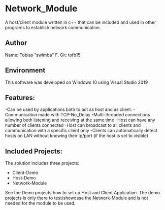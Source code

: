 # Network_Module

A host/client module written in c++ that can be included and used in other programs to establish network communication.

## Author

Name: Tobias "swimba" F. 
Git: tofb15

## Environment
This software was developed on Windows 10 using Visual Studio 2019

## Features:
-Can be used by applications both to act as host and as client.
-Communication made with TCP-No_Delay
-Multi-threaded connections allowing both listening and receiving at the same time 
-Host can have any number of clients connected
-Host can broadcast to all clients and communication with a specific client only
-Clients can automatically detect hosts on LAN without knowing their ip/port (if the host is set to visible)

## Included Projects:
The solution includes three projects:
- Client-Demo
- Host-Demo
- Network-Module

See the Demo projects how to set up Host and Client Application.
The demo projects is only there to test/showcase the Network-Module and is not needed for the module to be used.
